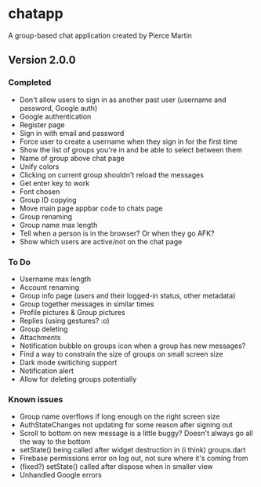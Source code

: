 # chatapp

A group-based chat application created by Pierce Martin

## Version 2.0.0

### Completed
* Don't allow users to sign in as another past user (username and password, Google auth)
* Google authentication
* Register page
* Sign in with email and password
* Force user to create a username when they sign in for the first time
* Show the list of groups you're in and be able to select between them
* Name of group above chat page
* Unify colors
* Clicking on current group shouldn't reload the messages
* Get enter key to work
* Font chosen
* Group ID copying
* Move main page appbar code to chats page
* Group renaming
* Group name max length
* Tell when a person is in the browser? Or when they go AFK?
* Show which users are active/not on the chat page

### To Do
* Username max length
* Account renaming
* Group info page (users and their logged-in status, other metadata)
* Group together messages in similar times
* Profile pictures & Group pictures
* Replies (using gestures? :o)
* Group deleting
* Attachments
* Notification bubble on groups icon when a group has new messages?
* Find a way to constrain the size of groups on small screen size
* Dark mode switiching support
* Notification alert
* Allow for deleting groups potentially

### Known issues
* Group name overflows if long enough on the right screen size
* AuthStateChanges not updating for some reason after signing out
* Scroll to bottom on new message is a little buggy? Doesn't always go all the way to the bottom
* setState() being called after widget destruction in (i think) groups.dart
* Firebase permissions error on log out, not sure where it's coming from
* (fixed?) setState() called after dispose when in smaller view 
* Unhandled Google errors
  
